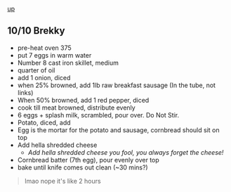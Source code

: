 
[up](./index.md)

## 10/10 Brekky

- pre-heat oven 375
- put 7 eggs in warm water
- Number 8 cast iron skillet, medium
- quarter of oil
- add 1 onion, diced
- when 25% browned, add 1lb raw breakfast sausage (In the tube, not links)
- When 50% browned, add 1 red pepper, diced
- cook till meat browned, distribute evenly
- 6 eggs + splash milk, scrambled, pour over. Do Not Stir.
- Potato, diced, add
- Egg is the mortar for the potato and sausage, cornbread should sit on top
- Add hella shredded cheese
	- *Add hella shredded cheese you fool, you always forget the cheese!*
- Cornbread batter (7th egg), pour evenly over top
- bake until knife comes out clean (~30 mins?)

> lmao nope it's like 2 hours
